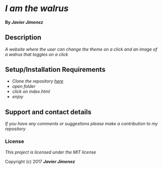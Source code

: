 # _I am the walrus_

#### By _**Javier Jimenez**_

## Description

_A website where the user can change the theme on a click and an image of a walrus that toggles on a click_


## Setup/Installation Requirements

* _Clone the repository [here](https://github.com/javierrcc522/i-am-the-walrus.git)_
* _open folder_
* _click on index.html_
* _enjoy_



## Support and contact details

_If you have any comments or suggestions please make a contribution to my repository_

### License

*This project is licensed under the MIT license*

Copyright (c) 2017 **_Javier Jimenez_**
